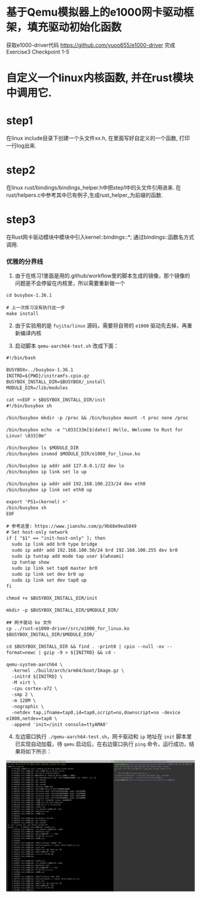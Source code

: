 # 基于Qemu模拟器上的e1000网卡驱动框架，填充驱动初始化函数
获取e1000-driver代码 https://github.com/yuoo655/e1000-driver 
完成Exercise3 Checkpoint 1-5

# 自定义一个linux内核函数, 并在rust模块中调用它.

# step1
在linux include目录下创建一个头文件xx.h, 在里面写好自定义的一个函数, 打印一行log出来. 

# step2
在linux rust/bindings/bindings_helper.h中把step1中的头文件引用进来. 在rust/helpers.c中参考其中已有例子,生成rust_helper_为前缀的函数.

# step3
在Rust网卡驱动模块中模块中引入kernel::bindings::*; 通过bindings::函数名方式调用.


### 优雅的分界线

1. 由于在练习1里面是用的.github/workflow里的脚本生成的镜像，那个镜像的问题是不会停留在内核里，所以需要重新做一个

```shell
cd busybox-1.36.1

# 上一次练习没有执行这一步
make install
```

2. 由于实验用的是 `fujita/linux` 源码，需要将自带的 `e1000` 驱动先去掉，再重新编译内核

3. 启动脚本 `qemu-aarch64-test.sh` 改成下面：

```shell
#!/bin/bash

BUSYBOX=../busybox-1.36.1
INITRD=${PWD}/initramfs.cpio.gz
BUSYBOX_INSTALL_DIR=$BUSYBOX/_install
MODULE_DIR=/lib/modules

cat <<EOF > $BUSYBOX_INSTALL_DIR/init
#!/bin/busybox sh

/bin/busybox mkdir -p /proc && /bin/busybox mount -t proc none /proc

/bin/busybox echo -e "\033[33m[$(date)] Hello, Welcome to Rust for Linux! \033[0m"

/bin/busybox ls $MODULE_DIR
/bin/busybox insmod $MODULE_DIR/e1000_for_linux.ko

/bin/busybox ip addr add 127.0.0.1/32 dev lo
/bin/busybox ip link set lo up

/bin/busybox ip addr add 192.168.100.223/24 dev eth0
/bin/busybox ip link set eth0 up

export 'PS1=(kernel) >'
/bin/busybox sh
EOF

# 参考这里: https://www.jianshu.com/p/9b68e9ea5849
# Set host-only network
if [ "$1" == "init-host-only" ]; then
  sudo ip link add br0 type bridge
  sudo ip addr add 192.168.100.50/24 brd 192.168.100.255 dev br0
  sudo ip tuntap add mode tap user $(whoami)
  ip tuntap show
  sudo ip link set tap0 master br0
  sudo ip link set dev br0 up
  sudo ip link set dev tap0 up
fi

chmod +x $BUSYBOX_INSTALL_DIR/init

mkdir -p $BUSYBOX_INSTALL_DIR/$MODULE_DIR/

## 网卡驱动 ko 文件
cp ../rust-e1000-driver/src/e1000_for_linux.ko $BUSYBOX_INSTALL_DIR/$MODULE_DIR/

cd $BUSYBOX_INSTALL_DIR && find . -print0 | cpio --null -ov --format=newc | gzip -9 > ${INITRD} && cd -

qemu-system-aarch64 \
  -kernel ./build/arch/arm64/boot/Image.gz \
  -initrd ${INITRD} \
  -M virt \
  -cpu cortex-a72 \
  -smp 2 \
  -m 128M \
  -nographic \
  -netdev tap,ifname=tap0,id=tap0,script=no,downscript=no -device e1000,netdev=tap0 \
  -append 'init=/init console=ttyAMA0'
```

4. 左边窗口执行 `./qemu-aarch64-test.sh`，网卡驱动和 `ip` 地址在 `init` 脚本里已实现自动加载，待 `qemu` 启动后，在右边窗口执行 `ping` 命令，运行成功，结果将如下所示：

![ping-pong](images/ping-pong.png)
